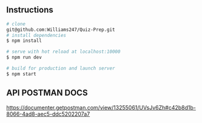 ## Instructions

```bash
# clone
git@github.com:Williams247/Quiz-Prep.git
# install dependencies
$ npm install

# serve with hot reload at localhost:10000
$ npm run dev

# build for production and launch server
$ npm start
```

## API POSTMAN DOCS
https://documenter.getpostman.com/view/13255061/UVsJv6Zh#c42b8d1b-8066-4ad8-aec5-ddc5202207a7

